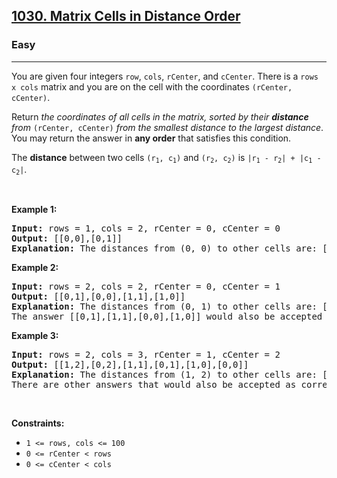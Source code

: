 <h2><a href="https://leetcode.com/problems/matrix-cells-in-distance-order/">1030. Matrix Cells in Distance Order</a></h2><h3>Easy</h3><hr><div style="user-select: auto;"><p style="user-select: auto;">You are given four integers <code style="user-select: auto;">row</code>, <code style="user-select: auto;">cols</code>, <code style="user-select: auto;">rCenter</code>, and <code style="user-select: auto;">cCenter</code>. There is a <code style="user-select: auto;">rows x cols</code> matrix and you are on the cell with the coordinates <code style="user-select: auto;">(rCenter, cCenter)</code>.</p>

<p style="user-select: auto;">Return <em style="user-select: auto;">the coordinates of all cells in the matrix, sorted by their <strong style="user-select: auto;">distance</strong> from </em><code style="user-select: auto;">(rCenter, cCenter)</code><em style="user-select: auto;"> from the smallest distance to the largest distance</em>. You may return the answer in <strong style="user-select: auto;">any order</strong> that satisfies this condition.</p>

<p style="user-select: auto;">The <strong style="user-select: auto;">distance</strong> between two cells <code style="user-select: auto;">(r<sub style="user-select: auto;">1</sub>, c<sub style="user-select: auto;">1</sub>)</code> and <code style="user-select: auto;">(r<sub style="user-select: auto;">2</sub>, c<sub style="user-select: auto;">2</sub>)</code> is <code style="user-select: auto;">|r<sub style="user-select: auto;">1</sub> - r<sub style="user-select: auto;">2</sub>| + |c<sub style="user-select: auto;">1</sub> - c<sub style="user-select: auto;">2</sub>|</code>.</p>

<p style="user-select: auto;">&nbsp;</p>
<p style="user-select: auto;"><strong style="user-select: auto;">Example 1:</strong></p>

<pre style="user-select: auto;"><strong style="user-select: auto;">Input:</strong> rows = 1, cols = 2, rCenter = 0, cCenter = 0
<strong style="user-select: auto;">Output:</strong> [[0,0],[0,1]]
<strong style="user-select: auto;">Explanation:</strong> The distances from (0, 0) to other cells are: [0,1]
</pre>

<p style="user-select: auto;"><strong style="user-select: auto;">Example 2:</strong></p>

<pre style="user-select: auto;"><strong style="user-select: auto;">Input:</strong> rows = 2, cols = 2, rCenter = 0, cCenter = 1
<strong style="user-select: auto;">Output:</strong> [[0,1],[0,0],[1,1],[1,0]]
<strong style="user-select: auto;">Explanation:</strong> The distances from (0, 1) to other cells are: [0,1,1,2]
The answer [[0,1],[1,1],[0,0],[1,0]] would also be accepted as correct.
</pre>

<p style="user-select: auto;"><strong style="user-select: auto;">Example 3:</strong></p>

<pre style="user-select: auto;"><strong style="user-select: auto;">Input:</strong> rows = 2, cols = 3, rCenter = 1, cCenter = 2
<strong style="user-select: auto;">Output:</strong> [[1,2],[0,2],[1,1],[0,1],[1,0],[0,0]]
<strong style="user-select: auto;">Explanation:</strong> The distances from (1, 2) to other cells are: [0,1,1,2,2,3]
There are other answers that would also be accepted as correct, such as [[1,2],[1,1],[0,2],[1,0],[0,1],[0,0]].
</pre>

<p style="user-select: auto;">&nbsp;</p>
<p style="user-select: auto;"><strong style="user-select: auto;">Constraints:</strong></p>

<ul style="user-select: auto;">
	<li style="user-select: auto;"><code style="user-select: auto;">1 &lt;= rows, cols &lt;= 100</code></li>
	<li style="user-select: auto;"><code style="user-select: auto;">0 &lt;= rCenter &lt; rows</code></li>
	<li style="user-select: auto;"><code style="user-select: auto;">0 &lt;= cCenter &lt; cols</code></li>
</ul>
</div>